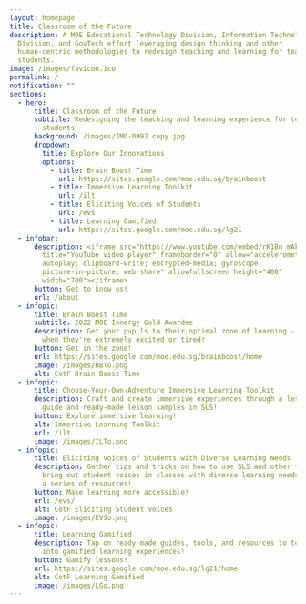 ```yaml
---
layout: homepage
title: Classroom of the Future
description: A MOE Educational Technology Division, Information Technology
  Division, and GovTech effort leveraging design thinking and other
  human-centric methodologies to redesign teaching and learning for teachers and
  students.
image: /images/favicon.ico
permalink: /
notification: ""
sections:
  - hero:
      title: Classroom of the Future
      subtitle: Redesigning the teaching and learning experience for teachers and
        students
      background: /images/IMG-0992 copy.jpg
      dropdown:
        title: Explore Our Innovations
        options:
          - title: Brain Boost Time
            url: https://sites.google.com/moe.edu.sg/brainboost
          - title: Immersive Learning Toolkit
            url: /ilt
          - title: Eliciting Voices of Students
            url: /evs
          - title: Learning Gamified
            url: https://sites.google.com/moe.edu.sg/lg21
  - infobar:
      description: <iframe src="https://www.youtube.com/embed/rK1Bn_mAkfY"
        title="YouTube video player" frameborder="0" allow="accelerometer;
        autoplay; clipboard-write; encrypted-media; gyroscope;
        picture-in-picture; web-share" allowfullscreen height="400"
        width="700"></iframe>
      button: Get to know us!
      url: /about
  - infopic:
      title: Brain Boost Time
      subtitle: 2022 MOE Innergy Gold Awardee
      description: Get your pupils to their optimal zone of learning -  especially
        when they're extremely excited or tired!
      button: Get in the zone!
      url: https://sites.google.com/moe.edu.sg/brainboost/home
      image: /images/BBTo.png
      alt: CotF Brain Boost Time
  - infopic:
      title: Choose-Your-Own-Adventure Immersive Learning Toolkit
      description: Craft and create immersive experiences through a lesson design
        guide and ready-made lesson samples in SLS!
      button: Explore immersive learning!
      alt: Immersive Learning Toolkit
      url: /ilt
      image: /images/ILTo.png
  - infopic:
      title: Eliciting Voices of Students with Diverse Learning Needs
      description: Gather tips and tricks on how to use SLS and other features to
        bring out student voices in classes with diverse learning needs through
        a series of resources!
      button: Make learning more accessible!
      url: /evs/
      alt: CotF Eliciting Student Voices
      image: /images/EVSo.png
  - infopic:
      title: Learning Gamified
      description: Tap on ready-made guides, tools, and resources to turn your lessons
        into gamified learning experiences!
      button: Gamify lessons!
      url: https://sites.google.com/moe.edu.sg/lg21/home
      alt: CotF Learning Gamified
      image: /images/LGo.png
---
```

